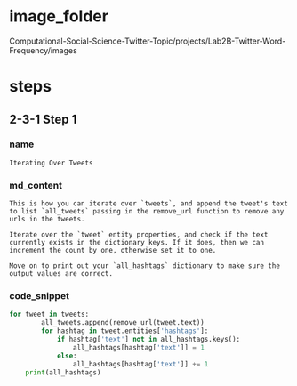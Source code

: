 # image_folder
Computational-Social-Science-Twitter-Topic/projects/Lab2B-Twitter-Word-Frequency/images

# steps

## 2-3-1 Step 1
### name
```
Iterating Over Tweets
```

### md_content 
```
This is how you can iterate over `tweets`, and append the tweet's text to list `all_tweets` passing in the remove_url function to remove any urls in the tweets. 

Iterate over the `tweet` entity properties, and check if the text currently exists in the dictionary keys. If it does, then we can increment the count by one, otherwise set it to one. 

Move on to print out your `all_hashtags` dictionary to make sure the output values are correct. 
```

### code_snippet

```python
for tweet in tweets:
        all_tweets.append(remove_url(tweet.text))
        for hashtag in tweet.entities['hashtags']:
            if hashtag['text'] not in all_hashtags.keys():
                all_hashtags[hashtag['text']] = 1
            else:
                all_hashtags[hashtag['text']] += 1
    print(all_hashtags)
```